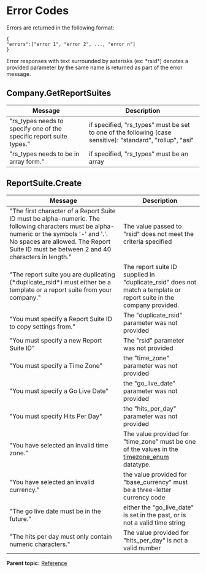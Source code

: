 # Error Codes

 

Errors are returned in the following format:

```
{
"errors":["error 1", "error 2", ..., "error n"]
}
```

Error responses with text surrounded by asterisks \(ex: \*rsid\*\) denotes a provided parameter by the same name is returned as part of the error message.

## Company.GetReportSuites

| Message | Description |
|-----------|---------------|
| "rs\_types needs to specify one of the specific report suite types." | if specified, "rs\_types" must be set to one of the following \(case sensitive\): "standard", "rollup", "asi" |
| "rs\_types needs to be in array form." | if specified, "rs\_types" must be an array |

## ReportSuite.Create

| Message | Description |
|-----------|---------------|
| "The first character of a Report Suite ID must be alpha-numeric. The following characters must be alpha-numeric or the symbols '-' and '.'. No spaces are allowed. The Report Suite ID must be between 2 and 40 characters in length." | The value passed to "rsid" does not meet the criteria specified |
| "The report suite you are duplicating \(\*duplicate\_rsid\*\) must either be a template or a report suite from your company." | The report suite ID supplied in "duplicate\_rsid" does not match a template or report suite in the company provided. |
| "You must specify a Report Suite ID to copy settings from." | The "duplicate\_rsid" parameter was not provided |
| "You must specify a new Report Suite ID" | The "rsid" parameter was not provided |
| "You must specify a Time Zone" | the "time\_zone" parameter was not provided |
| "You must specify a Go Live Date" | the "go\_live\_date" parameter was not provided |
| "You must specify Hits Per Day" | the "hits\_per\_day" parameter was not provided |
| "You have selected an invalid time zone." | The value provided for "time\_zone" must be one of the values in the [timezone\_enum](../data_types/r_timezone_enum.md#) datatype. |
| "You have selected an invalid currency." | the value provided for "base\_currency" must be a three-letter currency code |
| "The go live date must be in the future." | either the "go\_live\_date" is set in the past, or is not a valid time string |
| "The hits per day must only contain numeric characters." | The value provided for "hits\_per\_day" is not a valid number |

**Parent topic:** [Reference](../reference/c_reference.md)

